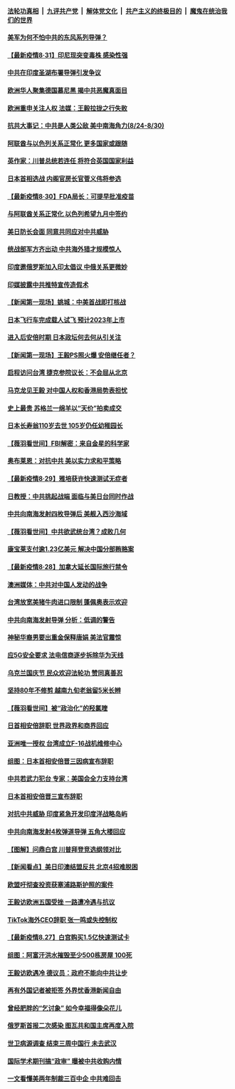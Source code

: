 

####  [法轮功真相](../../../../basic/blob/master/README.md?t=08311702) &nbsp;|&nbsp; [九评共产党](../../../../9ping.md/blob/master/README.md?t=08311702) &nbsp;|&nbsp; [解体党文化](../../../../jtdwh.md/blob/master/README.md?t=08311702)  &nbsp;|&nbsp; [共产主义的终极目的](../../../../gczydzjmd.md/blob/master/README.md?t=08311702) &nbsp;|&nbsp; [魔鬼在统治我们的世界](../../../../mgztzwmdsj.md/blob/master/README.md?t=08311702) 

#### [美军为何不怕中共的东风系列导弹？](../pages/nsc418/n12369605.md?t=08311702) 

#### [【最新疫情8·31】印尼现突变毒株 感染性强](../pages/nsc418/n12366241.md?t=08311702) 

#### [中共在印度圣湖布署导弹引发争议](../pages/nsc418/n12369294.md?t=08311702) 

#### [欧洲华人聚集德国慕尼黑 揭中共恶魔真面目](../pages/nsc418/n12368977.md?t=08311702) 

#### [欧洲重申关注人权 法媒：王毅拉拢之行失败](../pages/nsc418/n12368948.md?t=08311702) 

#### [抗共大事记：中共是人类公敌 美中南海角力(8/24-8/30)](../pages/nsc418/n12368418.md?t=08311702) 

#### [阿联酋与以色列关系正常化 更多国家或跟随](../pages/nsc418/n12368523.md?t=08311702) 

#### [英作家：川普总统若连任 将符合英国国家利益](../pages/nsc418/n12368329.md?t=08311702) 

#### [日本首相选战 内阁官房长官菅义伟将参选](../pages/nsc418/n12368158.md?t=08311702) 

#### [【最新疫情8·30】FDA局长：可提早批准疫苗](../pages/nsc418/n12365210.md?t=08311702) 

#### [与阿联酋关系正常化 以色列希望九月中签约](../pages/nsc418/n12367989.md?t=08311702) 

#### [美日防长会面 同意共同应对中共威胁](../pages/nsc418/n12367888.md?t=08311702) 

#### [统战部军方齐出动 中共海外猎才规模惊人](../pages/nsc418/n12361972.md?t=08311702) 

#### [印度邀俄罗斯加入印太倡议 中俄关系更微妙](../pages/nsc418/n12367121.md?t=08311702) 

#### [印媒披露中共推特宣传造假术](../pages/nsc418/n12366691.md?t=08311702) 

#### [【新闻第一现场】姚城：中美首战即打核战](../pages/nsc418/n12367808.md?t=08311702) 

#### [日本飞行车完成载人试飞 预计2023年上市](../pages/nsc418/n12366887.md?t=08311702) 

#### [进入后安倍时期 日本政坛何去何从引关注](../pages/nsc418/n12366780.md?t=08311702) 

#### [【新闻第一现场】王毅PS照火爆 安倍继任者？](../pages/nsc418/n12366125.md?t=08311702) 

#### [启程访问台湾 捷克参院议长：不会屈从北京](../pages/nsc418/n12366661.md?t=08311702) 

#### [马克龙见王毅 对中国人权和香港局势表担忧](../pages/nsc418/n12366218.md?t=08311702) 

#### [史上最贵 苏格兰一绵羊以“天价”拍卖成交](../pages/nsc418/n12365896.md?t=08311702) 

#### [日本长寿翁110岁去世 105岁仍任幼稚园长](../pages/nsc418/n12365042.md?t=08311702) 

#### [【薇羽看世间】FBI解密：来自金星的科学家](../pages/nsc418/n12366370.md?t=08311702) 

#### [奥布莱恩：对抗中共 美以实力求和平策略](../pages/nsc418/n12365975.md?t=08311702) 

#### [【最新疫情8·29】雅培获许快速测试无症者](../pages/nsc418/n12365590.md?t=08311702) 

#### [日教授：中共挑起战端 面临与美日台同时作战](../pages/nsc418/n12364967.md?t=08311702) 

#### [中共向南海发射四枚导弹后 美舰入西沙海域](../pages/nsc418/n12364119.md?t=08311702) 

#### [【薇羽看世间】中共欲武统台湾？成败几何](../pages/nsc418/n12364956.md?t=08311702) 

#### [康宝莱支付逾1.23亿美元 解决中国分部贿赂案](../pages/nsc418/n12364989.md?t=08311702) 

#### [【最新疫情8·28】加拿大延长国际旅行禁令](../pages/nsc418/n12363011.md?t=08311702) 

#### [澳洲媒体：中共对中国人发动的战争](../pages/nsc418/n12359711.md?t=08311702) 

#### [台湾放宽美猪牛肉进口限制 蓬佩奥表示欢迎](../pages/nsc418/n12364744.md?t=08311702) 

#### [中共向南海发射导弹 分析：低调的警告](../pages/nsc418/n12364607.md?t=08311702) 

#### [神秘华裔男要出重金保释唐娟 美法官震惊](../pages/nsc418/n12364664.md?t=08311702) 

#### [应5G安全要求 法电信商逐步拆除华为天线](../pages/nsc418/n12364595.md?t=08311702) 

#### [乌克兰国庆节 民众欢迎法轮功 赞同真善忍](../pages/nsc418/n12363765.md?t=08311702) 

#### [坚持80年不修剪 越南九旬老翁留5米长辫](../pages/nsc418/n12363680.md?t=08311702) 

#### [【薇羽看世间】被“政治化”的羟氯喹](../pages/nsc418/n12362126.md?t=08311702) 

#### [日首相安倍辞职 世界政界和商界回应](../pages/nsc418/n12364154.md?t=08311702) 

#### [亚洲唯一授权 台湾成立F-16战机维修中心](../pages/nsc418/n12364071.md?t=08311702) 

#### [组图：日本首相安倍晋三因病宣布辞职](../pages/nsc418/n12363665.md?t=08311702) 

#### [中共若武力犯台 专家：美国会全力支持台湾](../pages/nsc418/n12362287.md?t=08311702) 

#### [日本首相安倍晋三宣布辞职](../pages/nsc418/n12363549.md?t=08311702) 

#### [对抗中共威胁 印度紧急开发印度洋战略岛屿](../pages/nsc418/n12362836.md?t=08311702) 

#### [中共向南海发射4枚弹道导弹 五角大楼回应](../pages/nsc418/n12363037.md?t=08311702) 

#### [【图解】问鼎白宫 川普拜登竞选纲领对比](../pages/nsc418/n12362762.md?t=08311702) 

#### [【新闻看点】美日印澳结盟反共 北京4招难脱困](../pages/nsc418/n12362636.md?t=08311702) 

#### [欧盟吁彻查投资获塞浦路斯护照的案件](../pages/nsc418/n12362780.md?t=08311702) 

#### [王毅访欧洲五国受挫 一路遭冷遇与抗议](../pages/nsc418/n12362375.md?t=08311702) 

#### [TikTok海外CEO辞职 张一鸣或失控制权](../pages/nsc418/n12362105.md?t=08311702) 

#### [【最新疫情8.27】白宫购买1.5亿快速测试卡](../pages/nsc418/n12360219.md?t=08311702) 

#### [组图：阿富汗洪水摧毁至少500栋房屋 100死](../pages/nsc418/n12361017.md?t=08311702) 

#### [王毅访欧遇冷 德议员：政府不能向中共让步](../pages/nsc418/n12362128.md?t=08311702) 

#### [再有外国记者被拒签 外界忧香港新闻自由](../pages/nsc418/n12362017.md?t=08311702) 

#### [曾经肥胖的“乞讨象” 如今幸福得像朵花儿](../pages/nsc418/n12361021.md?t=08311702) 

#### [俄罗斯首报二次感染 图瓦共和国主席再度入院](../pages/nsc418/n12361799.md?t=08311702) 

#### [世卫病源调查 结束三周中国行 未去武汉](../pages/nsc418/n12361469.md?t=08311702) 

#### [国际学术期刊搞“政审” 曝被中共收购内情](../pages/nsc418/n12361431.md?t=08311702) 

#### [一文看懂美两年制裁三百中企 中共难回击](../pages/nsc418/n12361250.md?t=08311702) 

